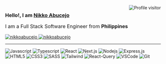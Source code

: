 <a href="https://komarev.com/ghpvc/?username=nikkoabucejo">
  <img
    align="right"
    src="https://komarev.com/ghpvc/?username=nikkoabucejo&label=Visitors&color=0e75b6&style=flat"
    alt="Profile visitor" />
</a>

<div>
  <h3>
    Hello!, I am
    <a target="_blank" href="http://www.nikkoabucejo.com">Nikko Abucejo</a>
  </h3>

  <p style="font-size: medium">
    I am a Full Stack Software Engineer from <b>Philippines</b>
  </p>

  <div>
    <a href="http://www.nikkoabucejo.com" target="blank">
      <img
        src="https://img.shields.io/badge/Website-DC143C?style=for-the-badge&logo=medium&logoColor=white"
        alt="nikkoabucejo" />
    </a>
    <a href="https://www.linkedin.com/in/nikkoabucejo" target="_blank">
      <img
        src="https://img.shields.io/badge/LinkedIn-0077B5?style=for-the-badge&logo=linkedin&logoColor=white"
        alt="nikkoabucejo" />
    </a>
  </div>

  <hr />
</div>

![Javascript](https://img.shields.io/badge/Javascript-F0DB4F?style=for-the-badge&labelColor=black&logo=javascript&logoColor=F0DB4F)
![Typescript](https://img.shields.io/badge/Typescript-007acc?style=for-the-badge&labelColor=black&logo=typescript&logoColor=007acc)
![React](https://img.shields.io/badge/-React-61DBFB?style=for-the-badge&labelColor=black&logo=react&logoColor=61DBFB)
![Next.js](https://img.shields.io/badge/next.js-000000?style=for-the-badge&logo=nextdotjs&logoColor=white)
![Nodejs](https://img.shields.io/badge/Nodejs-3C873A?style=for-the-badge&labelColor=black&logo=node.js&logoColor=3C873A)
![Express.js](https://img.shields.io/badge/Express.js-000000?style=for-the-badge&logo=express&logoColor=white)
![HTML5](https://img.shields.io/badge/HTML5-E34F26?style=for-the-badge&logo=html5&logoColor=white)
![CSS3](https://img.shields.io/badge/CSS3-1572B6?style=for-the-badge&logo=css3&logoColor=white)
![SASS](https://img.shields.io/badge/Sass-CC6699?style=for-the-badge&logo=sass&logoColor=white)
![Tailwind](https://img.shields.io/badge/Tailwind_CSS-092749?style=for-the-badge&logo=tailwindcss&logoColor=06B6D4&labelColor=000000)
![React-Query](https://img.shields.io/badge/-React_Query-FF4154?style=for-the-badge&logo=react%20query&logoColor=white)
![VSCode](https://img.shields.io/badge/Visual_Studio-0078d7?style=for-the-badge&logo=visual%20studio&logoColor=white)
![Git](https://img.shields.io/badge/Git-F05032?style=for-the-badge&logo=git&logoColor=white)
